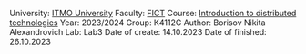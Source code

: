 University: [ITMO University](https://itmo.ru/ru/)
Faculty: [FICT](https://fict.itmo.ru)
Course: [Introduction to distributed technologies](https://github.com/itmo-ict-faculty/introduction-to-distributed-technologies)
Year: 2023/2024
Group: K4112C
Author: Borisov Nikita Alexandrovich
Lab: Lab3
Date of create: 14.10.2023
Date of finished: 26.10.2023
